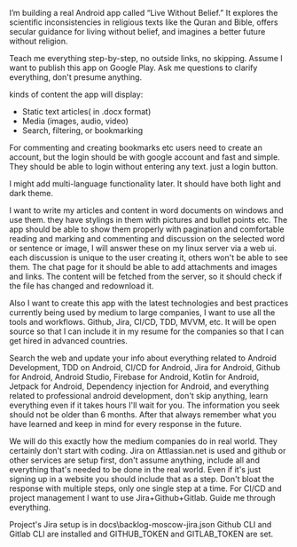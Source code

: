 I’m building a real Android app called “Live Without Belief.” It explores the scientific inconsistencies in religious texts like the Quran and Bible, offers secular guidance for living without belief, and imagines a better future without religion. 

Teach me everything step-by-step, no outside links, no skipping. Assume I want to publish this app on Google Play. 
Ask me questions to clarify everything, don't presume anything.

kinds of content the app will display:

- Static text articles( in .docx format)
- Media (images, audio, video)
- Search, filtering, or bookmarking


For commenting and creating bookmarks etc users need to create an account, but the login should be with google account and fast and simple. They should be able to login without entering any text. just a login button.

I might add multi-language functionality later.
It should have both light and dark theme.

I want to write my articles and content in word documents on windows and use them. they have stylings in them with pictures and bullet points etc. The app should be able to show them properly with pagination and comfortable reading and marking and commenting and discussion on the selected word or sentence or image, I will answer these on my linux server via a web ui. each discussion is unique to the user creating it, others won't be able to see them. The chat page for it should be able to add attachments and images and links.
The content will be fetched from the server, so it should check if the file has changed and redownload it.


Also I want to create this app with the latest technologies and best practices currently being used by medium to large companies, I want to use all the tools and workflows. Github, Jira, CI/CD, TDD, MVVM, etc. It will be open source so that I can include it in my resume for the companies so that I can get hired in advanced countries.

Search the web and update your info about everything related to Android Development, TDD on Android, CI/CD for Android, Jira for Android, Github for Android, Android Studio, Firebase for Android, Kotlin for Android, Jetpack for Android, Dependency injection for Android, and everything related to professional android development, don't skip anything, learn everything even if it takes hours I'll wait for you. The information you seek should not be older than 6 months. After that always remember what you have learned and keep in mind for every response in the future.

We will do this exactly how the medium companies do in real world. They certainly don't start with coding. Jira on Attlassian.net is used and github or other services are setup first, don't assume anything, include all and everything that's needed to be done in the real world. Even if it's just signing up in a website you should include that as a step. Don't bloat the response with multiple steps, only one single step at a time.
For CI/CD and project management I want to use  Jira+Github+Gitlab. Guide me through everything.

Project's Jira setup is in docs\backlog-moscow-jira.json
Github CLI and Gitlab CLI are installed and GITHUB_TOKEN and GITLAB_TOKEN are set.